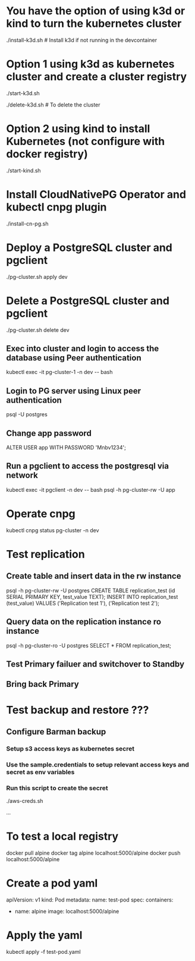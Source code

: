 # You have the option of using k3d or kind to turn the kubernetes cluster
./install-k3d.sh  # Install k3d if not running in the devcontainer

# Option 1 using k3d as kubernetes cluster and create a cluster registry
./start-k3d.sh  

./delete-k3d.sh # To delete the cluster

# Option 2 using kind to install Kubernetes (not configure with docker registry)
./start-kind.sh

# Install CloudNativePG Operator and kubectl cnpg plugin
./install-cn-pg.sh

# Deploy a PostgreSQL cluster and pgclient
./pg-cluster.sh apply dev

# Delete a PostgreSQL cluster and pgclient
./pg-cluster.sh delete dev

## Exec into cluster and login to access the database using Peer authentication
kubectl exec -it pg-cluster-1 -n dev -- bash

## Login to PG server using Linux peer authentication
psql -U postgres

## Change app password
ALTER USER app WITH PASSWORD 'Mnbv1234';

## Run a pgclient to access the postgresql via network
kubectl exec -it pgclient -n dev -- bash
psql -h pg-cluster-rw -U app

# Operate cnpg

kubectl cnpg status pg-cluster -n dev

# Test replication
## Create table and insert data in the rw instance
psql -h pg-cluster-rw -U postgres
CREATE TABLE replication_test (id SERIAL PRIMARY KEY, test_value TEXT);
INSERT INTO replication_test (test_value) VALUES ('Replication test 1'), ('Replication test 2');

## Query data on the replication instance ro instance
psql -h pg-cluster-ro -U postgres
SELECT * FROM replication_test;

## Test Primary failuer and switchover to Standby

## Bring back Primary

# Test backup and restore ???
## Configure Barman backup
### Setup s3 access keys as kubernetes secret
### Use the sample.credentials to setup relevant access keys and secret as env variables
### Run this script to create the secret
./aws-creds.sh

...

# To test a local registry
docker pull alpine
docker tag alpine localhost:5000/alpine
docker push localhost:5000/alpine

# Create a pod yaml
apiVersion: v1
kind: Pod
metadata:
  name: test-pod
spec:
  containers:
  - name: alpine
    image: localhost:5000/alpine

# Apply the yaml
kubectl apply -f test-pod.yaml

